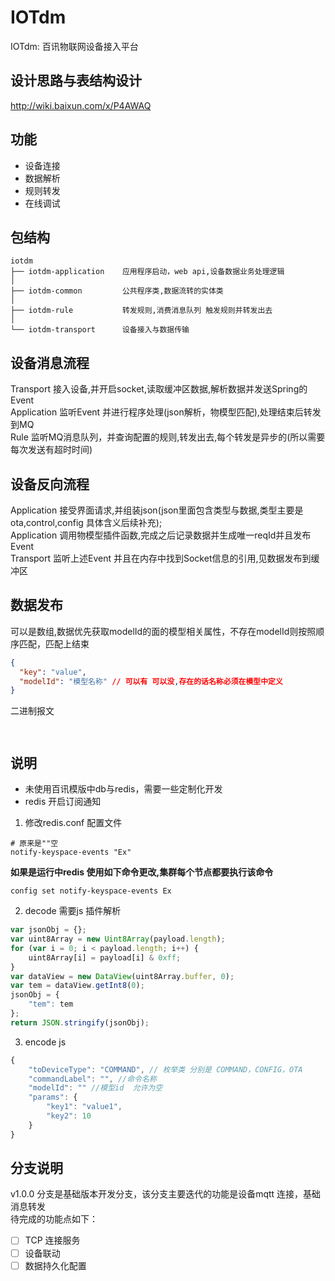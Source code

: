 # IOTdm

IOTdm: 百讯物联网设备接入平台

## 设计思路与表结构设计

http://wiki.baixun.com/x/P4AWAQ

## 功能
- 设备连接
- 数据解析
- 规则转发
- 在线调试

## 包结构
```
iotdm
├── iotdm-application    应用程序启动，web api,设备数据业务处理逻辑
│   
├── iotdm-common         公共程序类,数据流转的实体类
│    
├── iotdm-rule           转发规则,消费消息队列 触发规则并转发出去
│    
└── iotdm-transport      设备接入与数据传输
```  
## 设备消息流程
Transport 接入设备,并开启socket,读取缓冲区数据,解析数据并发送Spring的Event</br>
Application 监听Event 并进行程序处理(json解析，物模型匹配),处理结束后转发到MQ</br>
Rule 监听MQ消息队列，并查询配置的规则,转发出去,每个转发是异步的(所以需要每次发送有超时时间)</br>

## 设备反向流程
Application 接受界面请求,并组装json(json里面包含类型与数据,类型主要是ota,control,config 具体含义后续补充);</br>
  Application 调用物模型插件函数,完成之后记录数据并生成唯一reqId并且发布Event </br>
Transport 监听上述Event 并且在内存中找到Socket信息的引用,见数据发布到缓冲区

## 数据发布
可以是数组,数据优先获取modelId的面的模型相关属性，不存在modelId则按照顺序匹配，匹配上结束
```json
{
  "key": "value",
  "modelId": "模型名称" // 可以有 可以没,存在的话名称必须在模型中定义
}
```
二进制报文
```
 
```

## 说明 
- 未使用百讯模版中db与redis，需要一些定制化开发
- redis 开启订阅通知
1. 修改redis.conf 配置文件
```
# 原来是""空
notify-keyspace-events "Ex"
```
**如果是运行中redis 使用如下命令更改,集群每个节点都要执行该命令**
```
config set notify-keyspace-events Ex
```
2. decode 需要js 插件解析
```js
var jsonObj = {};
var uint8Array = new Uint8Array(payload.length);
for (var i = 0; i < payload.length; i++) {
	uint8Array[i] = payload[i] & 0xff;
}
var dataView = new DataView(uint8Array.buffer, 0);
var tem = dataView.getInt8(0);
jsonObj = {
	"tem": tem
};
return JSON.stringify(jsonObj);
```
3. encode js
```js
{
	"toDeviceType": "COMMAND", // 枚举类 分别是 COMMAND，CONFIG，OTA
	"commandLabel": "", //命令名称
	"modelId": "" //模型id  允许为空
	"params": {
		"key1": "value1",
		"key2": 10
	}
}
```

## 分支说明 
v1.0.0 分支是基础版本开发分支，该分支主要迭代的功能是设备mqtt 连接，基础消息转发</br>
待完成的功能点如下：
- [ ] TCP 连接服务
- [ ] 设备联动
- [ ] 数据持久化配置